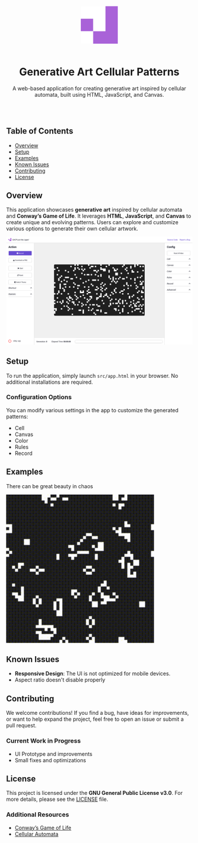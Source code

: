 <div align="center">
  <br><br>
  <picture>
    <img alt="Generative Art Logo" src="/src/img/logo/android-chrome-512x512.png" width="20%" height="20%">
  </picture>
  <br><br>
  <h1>Generative Art Cellular Patterns</h1>
  <p>A web-based application for creating generative art inspired by cellular automata, built using HTML, JavaScript, and Canvas.</p>
  <br>
  <br>
</div>

## Table of Contents
- [Overview](#overview)
- [Setup](#setup)
- [Examples](#examples)
- [Known Issues](#known-issues)
- [Contributing](#contributing)
- [License](#license)

## Overview

This application showcases **generative art** inspired by cellular automata and **Conway’s Game of Life**. It leverages **HTML**, **JavaScript**, and **Canvas** to create unique and evolving patterns. Users can explore and customize various options to generate their own cellular artwork.

![Overview of the page](example/Screenshot.png "Screenshot of Generative Art")

## Setup

To run the application, simply launch `src/app.html` in your browser. No additional installations are required.

### Configuration Options
You can modify various settings in the app to customize the generated patterns:
- Cell
- Canvas
- Color
- Rules
 - Record

## Examples

There can be great beauty in chaos

<p align="left">
    <img src="https://github.com/strawberry-development/generative-art-cellular-patterns/blob/main/example/original_2024-08-20T19-35-24-583Z.gif" alt="Generative Art Example" width="400">
</p>

## Known Issues
- **Responsive Design**: The UI is not optimized for mobile devices.
- Aspect ratio doesn't disable properly
## Contributing

We welcome contributions! If you find a bug, have ideas for improvements, or want to help expand the project, feel free to open an issue or submit a pull request.

### Current Work in Progress
- UI Prototype and improvements
- Small fixes and optimizations

## License

This project is licensed under the **GNU General Public License v3.0**. For more details, please see the [LICENSE](./LICENSE) file.

### Additional Resources
- [Conway’s Game of Life](https://en.wikipedia.org/wiki/Conway%27s_Game_of_Life)
- [Cellular Automata](https://en.wikipedia.org/wiki/Cellular_automaton)
